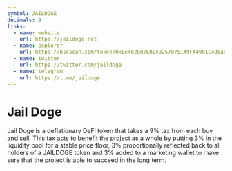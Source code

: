 ```yaml
---
symbol: JAILDOGE
decimals: 9
links:
  - name: website
    url: https://jaildoge.net
  - name: explorer
    url: https://bscscan.com/token/0xBe4628d7E02e9257875149FA4981C400a01A49A3
  - name: twitter
    url: https://twitter.com/jaildoge
  - name: telegram
    url: https://t.me/jaildoge
---
```


# Jail Doge

Jail Doge is a deflationary DeFi token that takes a 9% tax from each buy and sell. This tax acts to benefit the project as a whole by putting 3% in the liquidity pool for a stable price floor, 3% proportionally reflected back to all holders of a JAILDOGE token and 3% added to a marketing wallet to make sure that the project is able to succeed in the long term.
